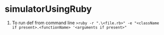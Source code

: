 # simulatorUsingRuby
1. To run def from command line
  `>ruby -r ".\<file.rb>" -e "<className if present>.<functionName> '<arguments if present>"`
